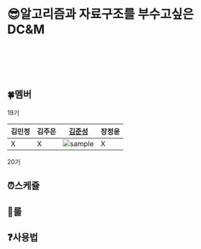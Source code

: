 # :sunglasses:알고리즘과 자료구조를 부수고싶은 DC&amp;M 
<br>
<br>
<br>
<br>

## :four_leaf_clover:멤버
19기

| 김민정 | 김주은 | [김준성](https://github.com/newJunsung) | 장정윤 |
| ----- | ----- | ----- | ----- |
| X | X | ![sample](https://cdn.kbmaeil.com/news/photo/201904/813538_841153_4551.jpg) | X |

20기


## :alarm_clock:스케쥴

## :muscle:룰

## :question:사용법
